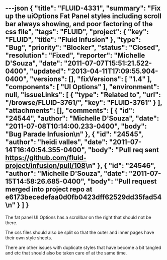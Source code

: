 ---json
{
  "title": "FLUID-4331",
  "summary": "Fix up the uiOptions Fat Panel styles including scroll bar always showing, and poor factoring of the css file",
  "tags": "FLUID",
  "project": {
    "key": "FLUID",
    "title": "Fluid Infusion"
  },
  "type": "Bug",
  "priority": "Blocker",
  "status": "Closed",
  "resolution": "Fixed",
  "reporter": "Michelle D'Souza",
  "date": "2011-07-07T15:51:21.522-0400",
  "updated": "2013-04-11T17:09:55.904-0400",
  "versions": [],
  "fixVersions": [
    "1.4"
  ],
  "components": [
    "UI Options"
  ],
  "environment": null,
  "issueLinks": [
    {
      "type": "Related to",
      "url": "/browse/FLUID-3761/",
      "key": "FLUID-3761"
    }
  ],
  "attachments": [],
  "comments": [
    {
      "id": "24544",
      "author": "Michelle D'Souza",
      "date": "2011-07-08T10:14:00.233-0400",
      "body": "Bug Parade Infusion\n"
    },
    {
      "id": "24545",
      "author": "heidi valles",
      "date": "2011-07-14T16:40:54.355-0400",
      "body": "Pull req sent <https://github.com/fluid-project/infusion/pull/108>\n"
    },
    {
      "id": "24546",
      "author": "Michelle D'Souza",
      "date": "2011-07-15T14:58:26.685-0400",
      "body": "Pull request merged into project repo at e6173becedefaa0d0fb0423dff62529dd35fad54\n"
    }
  ]
}
---
The fat panel UI Options has a scrollbar on the right that should not be there.

The css files should also be split so that the outer and inner pages have their own style sheets.

There are other issues with duplicate styles that have become a bit tangled and etc that should also be taken care of at the same time.

        
